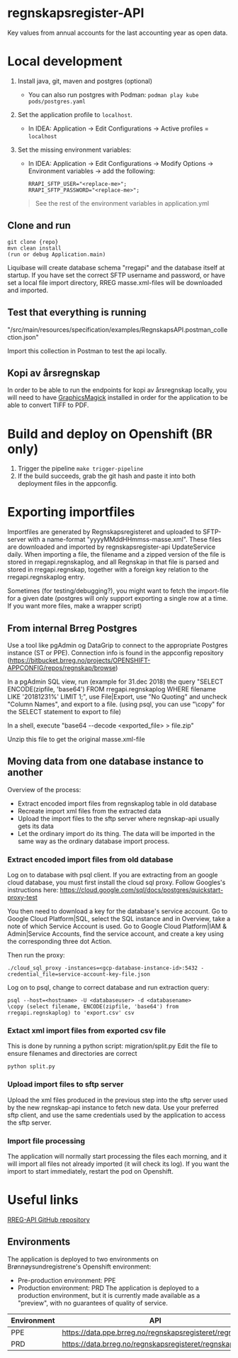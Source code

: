 # regnskapsregister-API

Key values from annual accounts for the last accounting year as open data.

# Local development

1. Install java, git, maven and postgres (optional)
   - You can also run postgres with Podman: `podman play kube pods/postgres.yaml`
2. Set the application profile to `localhost`. 
   - In IDEA: Application -> Edit Configurations -> Active profiles = `localhost`
3. Set the missing environment variables:
   - In IDEA: Application -> Edit Configurations -> Modify Options -> Environment variables -> add the following:
       ```
       RRAPI_SFTP_USER="<replace-me>";
       RRAPI_SFTP_PASSWORD="<replace-me>";
       ```

    >    See the rest of the environment variables in application.yml


## Clone and run
```
git clone {repo}
mvn clean install
(run or debug Application.main)
```
Liquibase will create database schema "rregapi" and the database itself at startup. If you have set the correct SFTP username and password, or have set a local file import directory, RREG masse.xml-files will be downloaded and imported.   

## Test that everything is running
"/src/main/resources/specification/examples/RegnskapsAPI.postman_collection.json"

Import this collection in Postman to test the api locally.

## Kopi av årsregnskap
In order to be able to run the endpoints for kopi av årsregnskap locally, you will need to have [GraphicsMagick](http://www.graphicsmagick.org/) installed in order for the application to be able to convert TIFF to PDF.


# Build and deploy on Openshift (BR only)
1. Trigger the pipeline `make trigger-pipeline`
2. If the build succeeds, grab the git hash and paste it into both deployment files in the appconfig.

# Exporting importfiles

Importfiles are generated by Regnskapsregisteret and uploaded to SFTP-server with a name-format "yyyyMMddHHmmss-masse.xml". These files are downloaded and imported by regnskapsregister-api UpdateService daily.
When importing a file, the filename and a zipped version of the file is stored in rregapi.regnskaplog, and all Regnskap in that file is parsed and stored in rregapi.regnskap, together with a foreign key relation to the rregapi.regnskaplog entry.

Sometimes (for testing/debugging?), you might want to fetch the import-file for a given date (postgres will only support exporting a single row at a time. If you want more files, make a wrapper script)
 
## From internal Brreg Postgres
Use a tool like pgAdmin og DataGrip to connect to the appropriate Postgres instance (ST or PPE). Connection info is found in the appconfig repository (https://bitbucket.brreg.no/projects/OPENSHIFT-APPCONFIG/repos/regnskap/browse)

In a pgAdmin SQL view, run (example for 31.dec 2018) the query "SELECT ENCODE(zipfile, 'base64') FROM rregapi.regnskaplog WHERE filename LIKE '20181231%' LIMIT 1;", use File|Export, use "No Quoting" and uncheck "Column Names", and export to a file. (using psql, you can use "\copy" for the SELECT statement to export to file)  

In a shell, execute "base64 --decode <exported_file> > file.zip"  

Unzip this file to get the original masse.xml-file

## Moving data from one database instance to another
Overview of the process:
* Extract encoded import files from regnskaplog table in old database
* Recreate import xml files from the extracted data
* Upload the import files to the sftp server where regnskap-api usually gets its data
* Let the ordinary import do its thing. The data will be imported in the same way as the ordinary database import process.

### Extract encoded import files from old database
Log on to database with psql client. If you are extracting from an google cloud database, you must first install the cloud sql proxy. Follow Googles's instructions here: https://cloud.google.com/sql/docs/postgres/quickstart-proxy-test

You then need to download a key for the database's service account. 
Go to Google Cloud Platform|SQL, select the SQL instance and in Overview, take a note of which Service Account is used.
Go to Google Cloud Platform|IAM & Admin|Service Accounts, find the service account, and create a key using the corresponding three dot Action.

Then run the proxy:
```
./cloud_sql_proxy -instances=<gcp-database-instance-id>:5432 -credential_file=service-account-key-file.json
```

Log on to psql, change to correct database and run extraction query:
```
psql --host=<hostname> -U <databaseuser> -d <databasename>
\copy (select filename, ENCODE(zipfile, 'base64') from rregapi.regnskaplog) to 'export.csv' csv
```

### Extact xml import files from exported csv file
This is done by running a python script: migration/split.py
Edit the file to ensure filenames and directories are correct
```
python split.py
```
### Upload import files to sftp server
Upload the xml files produced in the previous step into the sftp server used by the new regnskap-api instance to fetch new data.
Use your preferred sftp client, and use the same credentials used by the application to access the sftp server.

### Import file processing
The application will normally start processing the files each morning, and it will import all files not already imported (it will check its log).
If you want the import to start immediately, restart the pod on Openshift.


# Useful links
[RREG-API GitHub repository](https://github.com/brreg/regnskapsregister-api/)

## Environments
The application is deployed to two environments on Brønnøysundregistrene's Openshift environment:
* Pre-production environment: PPE
* Production environment: PRD
The application is deployed to a production environment, but it is currently made available as a "preview", with no guarantees of quality of service.

| Environment   | API                                                     |
|---------------|---------------------------------------------------------|
| PPE           | https://data.ppe.brreg.no/regnskapsregisteret/regnskap  |
| PRD           | https://data.brreg.no/regnskapsregisteret/regnskap      |
